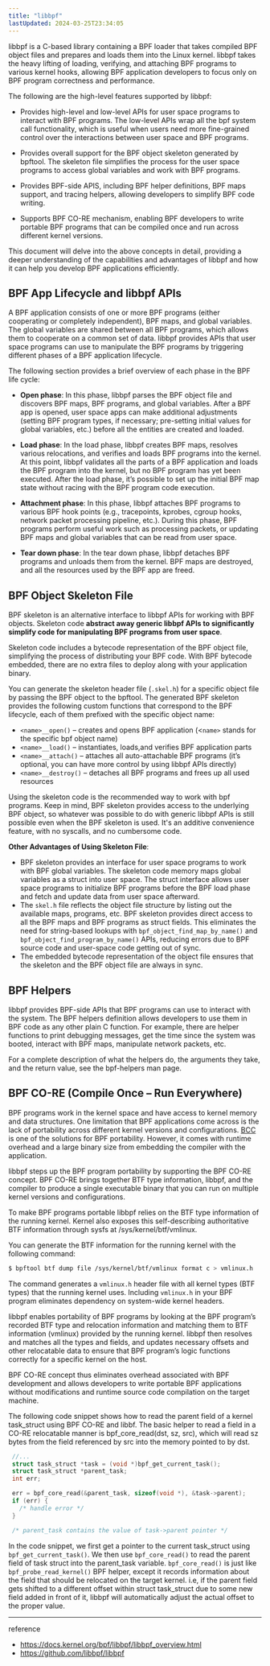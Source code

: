 ```yaml
---
title: "libbpf"
lastUpdated: 2024-03-25T23:34:05
---
```

libbpf is a C-based library containing a BPF loader that takes compiled BPF object files and prepares and loads them into the Linux kernel. libbpf takes the heavy lifting of loading, verifying, and attaching BPF programs to various kernel hooks, allowing BPF application developers to focus only on BPF program correctness and performance.

The following are the high-level features supported by libbpf:

- Provides high-level and low-level APIs for user space programs to interact with BPF programs. The low-level APIs wrap all the bpf system call functionality, which is useful when users need more fine-grained control over the interactions between user space and BPF programs.

- Provides overall support for the BPF object skeleton generated by bpftool. The skeleton file simplifies the process for the user space programs to access global variables and work with BPF programs.

- Provides BPF-side APIS, including BPF helper definitions, BPF maps support, and tracing helpers, allowing developers to simplify BPF code writing.

- Supports BPF CO-RE mechanism, enabling BPF developers to write portable BPF programs that can be compiled once and run across different kernel versions.

This document will delve into the above concepts in detail, providing a deeper understanding of the capabilities and advantages of libbpf and how it can help you develop BPF applications efficiently.

## BPF App Lifecycle and libbpf APIs

A BPF application consists of one or more BPF programs (either cooperating or completely independent), BPF maps, and global variables. The global variables are shared between all BPF programs, which allows them to cooperate on a common set of data. libbpf provides APIs that user space programs can use to manipulate the BPF programs by triggering different phases of a BPF application lifecycle.

The following section provides a brief overview of each phase in the BPF life cycle:

- **Open phase**: In this phase, libbpf parses the BPF object file and discovers BPF maps, BPF programs, and global variables. After a BPF app is opened, user space apps can make additional adjustments (setting BPF program types, if necessary; pre-setting initial values for global variables, etc.) before all the entities are created and loaded.

- **Load phase**: In the load phase, libbpf creates BPF maps, resolves various relocations, and verifies and loads BPF programs into the kernel. At this point, libbpf validates all the parts of a BPF application and loads the BPF program into the kernel, but no BPF program has yet been executed. After the load phase, it’s possible to set up the initial BPF map state without racing with the BPF program code execution.

- **Attachment phase**: In this phase, libbpf attaches BPF programs to various BPF hook points (e.g., tracepoints, kprobes, cgroup hooks, network packet processing pipeline, etc.). During this phase, BPF programs perform useful work such as processing packets, or updating BPF maps and global variables that can be read from user space.

- **Tear down phase**: In the tear down phase, libbpf detaches BPF programs and unloads them from the kernel. BPF maps are destroyed, and all the resources used by the BPF app are freed.

## BPF Object Skeleton File

BPF skeleton is an alternative interface to libbpf APIs for working with BPF objects. Skeleton code **abstract away generic libbpf APIs to significantly simplify code for manipulating BPF programs from user space**. 

Skeleton code includes a bytecode representation of the BPF object file, simplifying the process of distributing your BPF code. With BPF bytecode embedded, there are no extra files to deploy along with your application binary.

You can generate the skeleton header file (`.skel.h`) for a specific object file by passing the BPF object to the bpftool. The generated BPF skeleton provides the following custom functions that correspond to the BPF lifecycle, each of them prefixed with the specific object name:

- `<name>__open()` – creates and opens BPF application (<`name>` stands for the specific bpf object name)
- `<name>__load()` – instantiates, loads,and verifies BPF application parts
- `<name>__attach()` – attaches all auto-attachable BPF programs (it’s optional, you can have more control by using libbpf APIs directly)
- `<name>__destroy()` – detaches all BPF programs and frees up all used resources

Using the skeleton code is the recommended way to work with bpf programs. Keep in mind, BPF skeleton provides access to the underlying BPF object, so whatever was possible to do with generic libbpf APIs is still possible even when the BPF skeleton is used. It's an additive convenience feature, with no syscalls, and no cumbersome code.

**Other Advantages of Using Skeleton File**:
- BPF skeleton provides an interface for user space programs to work with BPF global variables. The skeleton code memory maps global variables as a struct into user space. The struct interface allows user space programs to initialize BPF programs before the BPF load phase and fetch and update data from user space afterward.
- The `skel.h` file reflects the object file structure by listing out the available maps, programs, etc. BPF skeleton provides direct access to all the BPF maps and BPF programs as struct fields. This eliminates the need for string-based lookups with `bpf_object_find_map_by_name()` and `bpf_object_find_program_by_name()` APIs, reducing errors due to BPF source code and user-space code getting out of sync.
- The embedded bytecode representation of the object file ensures that the skeleton and the BPF object file are always in sync.

## BPF Helpers

libbpf provides BPF-side APIs that BPF programs can use to interact with the system. The BPF helpers definition allows developers to use them in BPF code as any other plain C function. For example, there are helper functions to print debugging messages, get the time since the system was booted, interact with BPF maps, manipulate network packets, etc.

For a complete description of what the helpers do, the arguments they take, and the return value, see the bpf-helpers man page.

## BPF CO-RE (Compile Once – Run Everywhere)

BPF programs work in the kernel space and have access to kernel memory and data structures. One limitation that BPF applications come across is the lack of portability across different kernel versions and configurations. [BCC](https://github.com/iovisor/bcc/) is one of the solutions for BPF portability. However, it comes with runtime overhead and a large binary size from embedding the compiler with the application.

libbpf steps up the BPF program portability by supporting the BPF CO-RE concept. BPF CO-RE brings together BTF type information, libbpf, and the compiler to produce a single executable binary that you can run on multiple kernel versions and configurations.

To make BPF programs portable libbpf relies on the BTF type information of the running kernel. Kernel also exposes this self-describing authoritative BTF information through sysfs at /sys/kernel/btf/vmlinux.

You can generate the BTF information for the running kernel with the following command:

```bash
$ bpftool btf dump file /sys/kernel/btf/vmlinux format c > vmlinux.h
```

The command generates a `vmlinux.h` header file with all kernel types (BTF types) that the running kernel uses. Including `vmlinux.h` in your BPF program eliminates dependency on system-wide kernel headers.

libbpf enables portability of BPF programs by looking at the BPF program’s recorded BTF type and relocation information and matching them to BTF information (vmlinux) provided by the running kernel. libbpf then resolves and matches all the types and fields, and updates necessary offsets and other relocatable data to ensure that BPF program’s logic functions correctly for a specific kernel on the host. 

BPF CO-RE concept thus eliminates overhead associated with BPF development and allows developers to write portable BPF applications without modifications and runtime source code compilation on the target machine.

The following code snippet shows how to read the parent field of a kernel task_struct using BPF CO-RE and libbf. The basic helper to read a field in a CO-RE relocatable manner is bpf_core_read(dst, sz, src), which will read sz bytes from the field referenced by src into the memory pointed to by dst.

```c
 //...
 struct task_struct *task = (void *)bpf_get_current_task();
 struct task_struct *parent_task;
 int err;

 err = bpf_core_read(&parent_task, sizeof(void *), &task->parent);
 if (err) {
   /* handle error */
 }

 /* parent_task contains the value of task->parent pointer */
```

In the code snippet, we first get a pointer to the current task_struct using `bpf_get_current_task()`. We then use `bpf_core_read()` to read the parent field of task struct into the parent_task variable. `bpf_core_read()` is just like `bpf_probe_read_kernel()` BPF helper, except it records information about the field that should be relocated on the target kernel. i.e, if the parent field gets shifted to a different offset within struct task_struct due to some new field added in front of it, libbpf will automatically adjust the actual offset to the proper value.

---
reference
- https://docs.kernel.org/bpf/libbpf/libbpf_overview.html
- https://github.com/libbpf/libbpf

